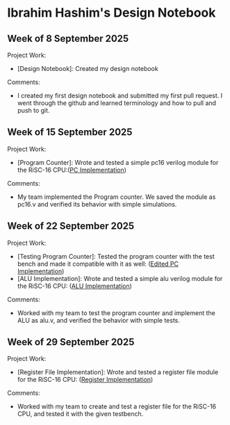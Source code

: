 # Ibrahim Hashim's Design Notebook

## Week of 8 September 2025

Project Work:
  * [Design Notebook]: Created my design notebook

Comments:
  * I created my first design notebook and submitted my first pull request. I went through the github and learned terminology and how to pull and push to git.


## Week of 15 September 2025

Project Work:
  * [Program Counter]: Wrote and tested a simple pc16 verilog module for the RiSC-16 CPU:([PC Implementation](https://github.com/1fHu/ProcessorDesign/))

Comments:
  * My team implemented the Program counter. We saved the module as pc16.v and verified its behavior with simple simulations.


## Week of 22 September 2025

Project Work:
  * [Testing Program Counter]: Tested the program counter with the test bench and made it compatible with it as well: ([Edited PC Implementation](https://github.com/ihash123/processorDesign))
  * [ALU Implementation]: Wrote and tested a simple alu verilog module for the RiSC-16 CPU: ([ALU Implementation](https://github.com/ihash123/processorDesign))

Comments:
  * Worked with my team to test the program counter and implement the ALU as alu.v, and verified the behavior with simple tests.


## Week of 29 September 2025

Project Work:
  * [Register File Implementation]: Wrote and tested a register file module for the RiSC-16 CPU: ([Register Implementation](https://github.com/ihash123/processorDesign))

Comments:
  * Worked with my team to create and test a register file for the RiSC-16 CPU, and tested it with the given testbench.